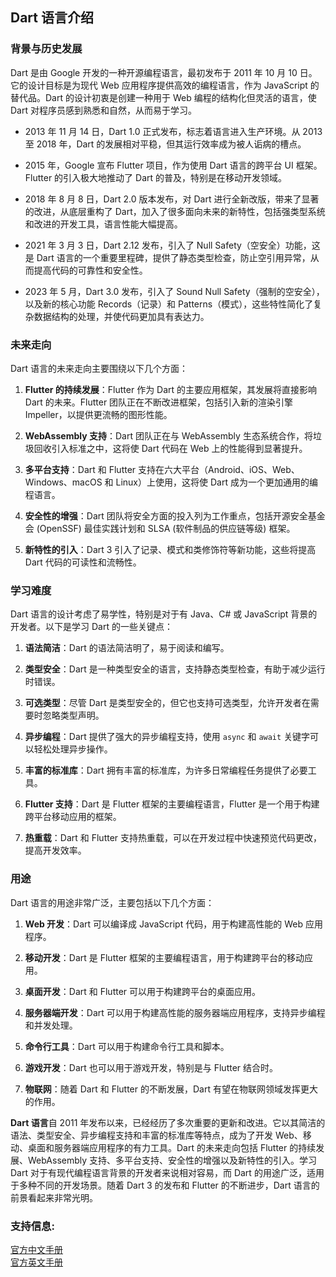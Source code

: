 ## Dart 语言介绍

### 背景与历史发展

Dart 是由 Google 开发的一种开源编程语言，最初发布于 2011 年 10 月 10 日。它的设计目标是为现代 Web 应用程序提供高效的编程语言，作为 JavaScript 的替代品。Dart 的设计初衷是创建一种用于 Web 编程的结构化但灵活的语言，使 Dart 对程序员感到熟悉和自然，从而易于学习。

- 2013 年 11 月 14 日，Dart 1.0 正式发布，标志着语言进入生产环境。从 2013 至 2018 年，Dart 的发展相对平稳，但其运行效率成为被人诟病的槽点。

- 2015 年，Google 宣布 Flutter 项目，作为使用 Dart 语言的跨平台 UI 框架。Flutter 的引入极大地推动了 Dart 的普及，特别是在移动开发领域。

- 2018 年 8 月 8 日，Dart 2.0 版本发布，对 Dart 进行全新改版，带来了显著的改进，从底层重构了 Dart，加入了很多面向未来的新特性，包括强类型系统和改进的开发工具，语言性能大幅提高。

- 2021 年 3 月 3 日，Dart 2.12 发布，引入了 Null Safety（空安全）功能，这是 Dart 语言的一个重要里程碑，提供了静态类型检查，防止空引用异常，从而提高代码的可靠性和安全性。

- 2023 年 5 月，Dart 3.0 发布，引入了 Sound Null Safety（强制的空安全），以及新的核心功能 Records（记录）和 Patterns（模式），这些特性简化了复杂数据结构的处理，并使代码更加具有表达力。

### 未来走向

Dart 语言的未来走向主要围绕以下几个方面：

1. **Flutter 的持续发展**：Flutter 作为 Dart 的主要应用框架，其发展将直接影响 Dart 的未来。Flutter 团队正在不断改进框架，包括引入新的渲染引擎 Impeller，以提供更流畅的图形性能。

2. **WebAssembly 支持**：Dart 团队正在与 WebAssembly 生态系统合作，将垃圾回收引入标准之中，这将使 Dart 代码在 Web 上的性能得到显著提升。

3. **多平台支持**：Dart 和 Flutter 支持在六大平台（Android、iOS、Web、Windows、macOS 和 Linux）上使用，这将使 Dart 成为一个更加通用的编程语言。

4. **安全性的增强**：Dart 团队将安全方面的投入列为工作重点，包括开源安全基金会 (OpenSSF) 最佳实践计划和 SLSA (软件制品的供应链等级) 框架。

5. **新特性的引入**：Dart 3 引入了记录、模式和类修饰符等新功能，这些将提高 Dart 代码的可读性和流畅性。

### 学习难度

Dart 语言的设计考虑了易学性，特别是对于有 Java、C# 或 JavaScript 背景的开发者。以下是学习 Dart 的一些关键点：

1. **语法简洁**：Dart 的语法简洁明了，易于阅读和编写。

2. **类型安全**：Dart 是一种类型安全的语言，支持静态类型检查，有助于减少运行时错误。

3. **可选类型**：尽管 Dart 是类型安全的，但它也支持可选类型，允许开发者在需要时忽略类型声明。

4. **异步编程**：Dart 提供了强大的异步编程支持，使用 `async` 和 `await` 关键字可以轻松处理异步操作。

5. **丰富的标准库**：Dart 拥有丰富的标准库，为许多日常编程任务提供了必要工具。

6. **Flutter 支持**：Dart 是 Flutter 框架的主要编程语言，Flutter 是一个用于构建跨平台移动应用的框架。

7. **热重载**：Dart 和 Flutter 支持热重载，可以在开发过程中快速预览代码更改，提高开发效率。

### 用途

Dart 语言的用途非常广泛，主要包括以下几个方面：

1. **Web 开发**：Dart 可以编译成 JavaScript 代码，用于构建高性能的 Web 应用程序。

2. **移动开发**：Dart 是 Flutter 框架的主要编程语言，用于构建跨平台的移动应用。

3. **桌面开发**：Dart 和 Flutter 可以用于构建跨平台的桌面应用。

4. **服务器端开发**：Dart 可以用于构建高性能的服务器端应用程序，支持异步编程和并发处理。

5. **命令行工具**：Dart 可以用于构建命令行工具和脚本。

6. **游戏开发**：Dart 也可以用于游戏开发，特别是与 Flutter 结合时。

7. **物联网**：随着 Dart 和 Flutter 的不断发展，Dart 有望在物联网领域发挥更大的作用。



**Dart 语言**自 2011 年发布以来，已经经历了多次重要的更新和改进。它以其简洁的语法、类型安全、异步编程支持和丰富的标准库等特点，成为了开发 Web、移动、桌面和服务器端应用程序的有力工具。Dart 的未来走向包括 Flutter 的持续发展、WebAssembly 支持、多平台支持、安全性的增强以及新特性的引入。学习 Dart 对于有现代编程语言背景的开发者来说相对容易，而 Dart 的用途广泛，适用于多种不同的开发场景。随着 Dart 3 的发布和 Flutter 的不断进步，Dart 语言的前景看起来非常光明。

### 支持信息:   
[官方中文手册](https://dart.cn/guides)  
[官方英文手册](https://dart.dev/tutorials)